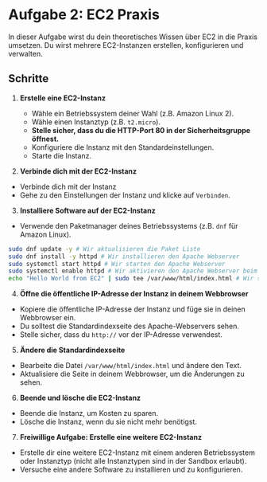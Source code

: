 # Aufgabe 2: EC2 Praxis

In dieser Aufgabe wirst du dein theoretisches Wissen über EC2 in die Praxis umsetzen. Du wirst mehrere EC2-Instanzen erstellen, konfigurieren und verwalten.

## Schritte

1. **Erstelle eine EC2-Instanz**
   - Wähle ein Betriebssystem deiner Wahl (z.B. Amazon Linux 2).
   - Wähle einen Instanztyp (z.B. `t2.micro`).
   - **Stelle sicher, dass du die HTTP-Port 80 in der Sicherheitsgruppe öffnest.**
   - Konfiguriere die Instanz mit den Standardeinstellungen.
   - Starte die Instanz.

2. **Verbinde dich mit der EC2-Instanz**
  - Verbinde dich mit der Instanz
  - Gehe zu den Einstellungen der Instanz und klicke auf `Verbinden`.

3. **Installiere Software auf der EC2-Instanz**
  - Verwende den Paketmanager deines Betriebssystems (z.B. `dnf` für Amazon Linux).

```bash
sudo dnf update -y # Wir aktualisieren die Paket Liste
sudo dnf install -y httpd # Wir installieren den Apache Webserver
sudo systemctl start httpd # Wir starten den Apache Webserver
sudo systemctl enable httpd # Wir aktivieren den Apache Webserver beim Start
echo "Hello World from EC2" | sudo tee /var/www/html/index.html # Wir schreiben die Standardindexseite
```

4. **Öffne die öffentliche IP-Adresse der Instanz in deinem Webbrowser**
  - Kopiere die öffentliche IP-Adresse der Instanz und füge sie in deinen Webbrowser ein.
  - Du solltest die Standardindexseite des Apache-Webservers sehen.
  - Stelle sicher, dass du `http://` vor der IP-Adresse verwendest.

5. **Ändere die Standardindexseite**
  - Bearbeite die Datei `/var/www/html/index.html` und ändere den Text.
  - Aktualisiere die Seite in deinem Webbrowser, um die Änderungen zu sehen.

6. **Beende und lösche die EC2-Instanz**
  - Beende die Instanz, um Kosten zu sparen.
  - Lösche die Instanz, wenn du sie nicht mehr benötigst.

7. **Freiwillige Aufgabe: Erstelle eine weitere EC2-Instanz**
  - Erstelle dir eine weitere EC2-Instanz mit einem anderen Betriebssystem oder Instanztyp (nicht alle Instanztypen sind in der Sandbox erlaubt).
  - Versuche eine andere Software zu installieren und zu konfigurieren.
